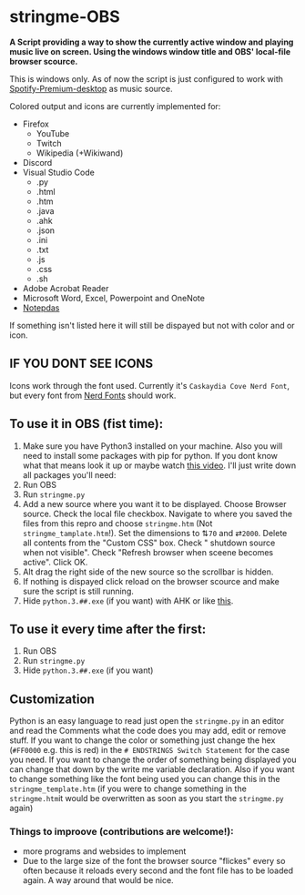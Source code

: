 # stringme-OBS
**A Script providing a way to show the currently active window and playing music live on screen. Using the windows window title and OBS' local-file browser scource.**

This is windows only. As of now the script is just configured to work with [Spotify-Premium-desktop](https://www.spotify.com/de/download/windows/) as music source.

Colored output and icons are currently implemented for:
* Firefox
  - YouTube
  - Twitch 
  - Wikipedia (+Wikiwand)
* Discord
* Visual Studio Code
  - .py
  - .html
  - .htm
  - .java
  - .ahk
  - .json
  - .ini
  - .txt
  - .js
  - .css
  - .sh
* Adobe Acrobat Reader
* Microsoft Word, Excel, Powerpoint and OneNote
* [Notepdas](https://github.com/JasonStein/Notepads) 

If something isn't listed here it will still be dispayed but not with color and or icon.

## IF YOU DONT SEE ICONS
Icons work through the font used. Currently it's `Caskaydia Cove Nerd Font`, but every font from [Nerd Fonts](https://www.nerdfonts.com/font-downloads) should work. 

## To use it in OBS (fist time):
1. Make sure you have Python3 installed on your machine. Also you will need to install some packages with pip for python. If you dont know what that means look it up or maybe watch [this video](https://youtu.be/7snh_1Hf_TI). I'll just write down all packages you'll need: 
3. Run OBS
4. Run `stringme.py`
5. Add a new source where you want it to be displayed. Choose Browser source. Check the local file checkbox. Navigate to where you saved the files from this repro and choose `stringme.htm` (Not `stringme_tamplate.htm`!). Set the dimensions to ⇅`70` and ⇄`2000`. Delete all contents from the "Custom CSS" box. Check " shutdown source when not visible". Check "Refresh browser when sceene becomes active".  Click OK.
7. Alt drag the right side of the new source so the scrollbar is hidden. 
8. If nothing is dispayed click reload on the browser scource and make sure the script is still running. 
9. Hide `python.3.##.exe` (if you want) with AHK or like [this](https://answers.microsoft.com/en-us/windows/forum/all/how-can-i-hide-a-specific-program-in-the-system/f7f09999-9397-44e8-b1d0-792a49d3721b). 

## To use it every time after the first:
1. Run OBS
2. Run `stringme.py`
3. Hide `python.3.##.exe` (if you want)

## Customization 
Python is an easy language to read just open the `stringme.py` in an editor and read the Comments what the code does you may add, edit or remove stuff. If you want to change the color or something just change the hex (`#FF0000` e.g. this is red) in the `# ENDSTRINGS Switch Statement` for the case you need. If you want to change the order of something being displayed you can change that down by the write me variable declaration. Also if you want to change something like the font being used you can change this in the `stringme_template.htm` (if you were to change something in the `stringme.htm`it would be overwritten as soon as you start the `stringme.py` again)

### Things to improove (contributions are welcome!): 
 * more programs and websides to implement 
 * Due to the large size of the font the browser source "flickes" every so often because it reloads every second and the font file has to be loaded again. A way around that would be nice. 
